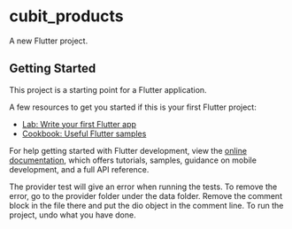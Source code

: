 # cubit_products

A new Flutter project.

## Getting Started

This project is a starting point for a Flutter application.

A few resources to get you started if this is your first Flutter project:

- [Lab: Write your first Flutter app](https://docs.flutter.dev/get-started/codelab)
- [Cookbook: Useful Flutter samples](https://docs.flutter.dev/cookbook)

For help getting started with Flutter development, view the
[online documentation](https://docs.flutter.dev/), which offers tutorials,
samples, guidance on mobile development, and a full API reference.


The provider test will give an error when running the tests. To remove the error, go to the provider folder under the data folder. Remove the comment block in the file there and put the dio object in the comment line. To run the project, undo what you have done.
